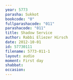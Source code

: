 ```yaml
---
year: 5773
parasha: Sukkot
bookcode: "0"
fullparashacode: "011"
parashacode: "011"
title: Shadow Service
author: Rabbi Eliezer Hirsch
date: 2012-10-01
id: 57730111
filename: 5773-011-1
layout: audio
moment: First day
shabbat: 
occasion: 
---
```

